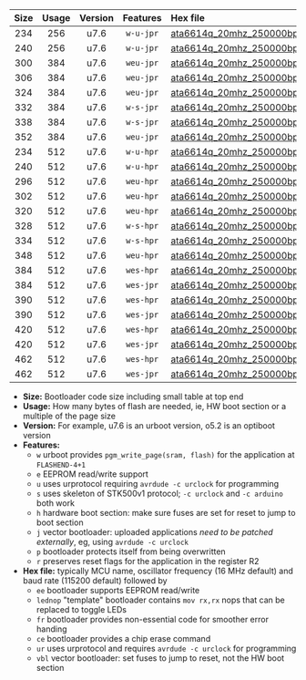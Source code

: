 |Size|Usage|Version|Features|Hex file|
|:-:|:-:|:-:|:-:|:--|
|234|256|u7.6|`w-u-jpr`|[ata6614q_20mhz_250000bps_ur_vbl.hex](https://raw.githubusercontent.com/stefanrueger/urboot/main/bootloaders/ata6614q/fcpu_20mhz/250000_bps/ata6614q_20mhz_250000bps_ur_vbl.hex)|
|240|256|u7.6|`w-u-jpr`|[ata6614q_20mhz_250000bps_lednop_ur_vbl.hex](https://raw.githubusercontent.com/stefanrueger/urboot/main/bootloaders/ata6614q/fcpu_20mhz/250000_bps/ata6614q_20mhz_250000bps_lednop_ur_vbl.hex)|
|300|384|u7.6|`weu-jpr`|[ata6614q_20mhz_250000bps_ee_ur_vbl.hex](https://raw.githubusercontent.com/stefanrueger/urboot/main/bootloaders/ata6614q/fcpu_20mhz/250000_bps/ata6614q_20mhz_250000bps_ee_ur_vbl.hex)|
|306|384|u7.6|`weu-jpr`|[ata6614q_20mhz_250000bps_ee_lednop_ur_vbl.hex](https://raw.githubusercontent.com/stefanrueger/urboot/main/bootloaders/ata6614q/fcpu_20mhz/250000_bps/ata6614q_20mhz_250000bps_ee_lednop_ur_vbl.hex)|
|324|384|u7.6|`weu-jpr`|[ata6614q_20mhz_250000bps_ee_lednop_fr_ur_vbl.hex](https://raw.githubusercontent.com/stefanrueger/urboot/main/bootloaders/ata6614q/fcpu_20mhz/250000_bps/ata6614q_20mhz_250000bps_ee_lednop_fr_ur_vbl.hex)|
|332|384|u7.6|`w-s-jpr`|[ata6614q_20mhz_250000bps_vbl.hex](https://raw.githubusercontent.com/stefanrueger/urboot/main/bootloaders/ata6614q/fcpu_20mhz/250000_bps/ata6614q_20mhz_250000bps_vbl.hex)|
|338|384|u7.6|`w-s-jpr`|[ata6614q_20mhz_250000bps_lednop_vbl.hex](https://raw.githubusercontent.com/stefanrueger/urboot/main/bootloaders/ata6614q/fcpu_20mhz/250000_bps/ata6614q_20mhz_250000bps_lednop_vbl.hex)|
|352|384|u7.6|`weu-jpr`|[ata6614q_20mhz_250000bps_ee_lednop_fr_ce_ur_vbl.hex](https://raw.githubusercontent.com/stefanrueger/urboot/main/bootloaders/ata6614q/fcpu_20mhz/250000_bps/ata6614q_20mhz_250000bps_ee_lednop_fr_ce_ur_vbl.hex)|
|234|512|u7.6|`w-u-hpr`|[ata6614q_20mhz_250000bps_ur.hex](https://raw.githubusercontent.com/stefanrueger/urboot/main/bootloaders/ata6614q/fcpu_20mhz/250000_bps/ata6614q_20mhz_250000bps_ur.hex)|
|240|512|u7.6|`w-u-hpr`|[ata6614q_20mhz_250000bps_lednop_ur.hex](https://raw.githubusercontent.com/stefanrueger/urboot/main/bootloaders/ata6614q/fcpu_20mhz/250000_bps/ata6614q_20mhz_250000bps_lednop_ur.hex)|
|296|512|u7.6|`weu-hpr`|[ata6614q_20mhz_250000bps_ee_ur.hex](https://raw.githubusercontent.com/stefanrueger/urboot/main/bootloaders/ata6614q/fcpu_20mhz/250000_bps/ata6614q_20mhz_250000bps_ee_ur.hex)|
|302|512|u7.6|`weu-hpr`|[ata6614q_20mhz_250000bps_ee_lednop_ur.hex](https://raw.githubusercontent.com/stefanrueger/urboot/main/bootloaders/ata6614q/fcpu_20mhz/250000_bps/ata6614q_20mhz_250000bps_ee_lednop_ur.hex)|
|320|512|u7.6|`weu-hpr`|[ata6614q_20mhz_250000bps_ee_lednop_fr_ur.hex](https://raw.githubusercontent.com/stefanrueger/urboot/main/bootloaders/ata6614q/fcpu_20mhz/250000_bps/ata6614q_20mhz_250000bps_ee_lednop_fr_ur.hex)|
|328|512|u7.6|`w-s-hpr`|[ata6614q_20mhz_250000bps.hex](https://raw.githubusercontent.com/stefanrueger/urboot/main/bootloaders/ata6614q/fcpu_20mhz/250000_bps/ata6614q_20mhz_250000bps.hex)|
|334|512|u7.6|`w-s-hpr`|[ata6614q_20mhz_250000bps_lednop.hex](https://raw.githubusercontent.com/stefanrueger/urboot/main/bootloaders/ata6614q/fcpu_20mhz/250000_bps/ata6614q_20mhz_250000bps_lednop.hex)|
|348|512|u7.6|`weu-hpr`|[ata6614q_20mhz_250000bps_ee_lednop_fr_ce_ur.hex](https://raw.githubusercontent.com/stefanrueger/urboot/main/bootloaders/ata6614q/fcpu_20mhz/250000_bps/ata6614q_20mhz_250000bps_ee_lednop_fr_ce_ur.hex)|
|384|512|u7.6|`wes-hpr`|[ata6614q_20mhz_250000bps_ee.hex](https://raw.githubusercontent.com/stefanrueger/urboot/main/bootloaders/ata6614q/fcpu_20mhz/250000_bps/ata6614q_20mhz_250000bps_ee.hex)|
|384|512|u7.6|`wes-jpr`|[ata6614q_20mhz_250000bps_ee_vbl.hex](https://raw.githubusercontent.com/stefanrueger/urboot/main/bootloaders/ata6614q/fcpu_20mhz/250000_bps/ata6614q_20mhz_250000bps_ee_vbl.hex)|
|390|512|u7.6|`wes-hpr`|[ata6614q_20mhz_250000bps_ee_lednop.hex](https://raw.githubusercontent.com/stefanrueger/urboot/main/bootloaders/ata6614q/fcpu_20mhz/250000_bps/ata6614q_20mhz_250000bps_ee_lednop.hex)|
|390|512|u7.6|`wes-jpr`|[ata6614q_20mhz_250000bps_ee_lednop_vbl.hex](https://raw.githubusercontent.com/stefanrueger/urboot/main/bootloaders/ata6614q/fcpu_20mhz/250000_bps/ata6614q_20mhz_250000bps_ee_lednop_vbl.hex)|
|420|512|u7.6|`wes-hpr`|[ata6614q_20mhz_250000bps_ee_lednop_fr.hex](https://raw.githubusercontent.com/stefanrueger/urboot/main/bootloaders/ata6614q/fcpu_20mhz/250000_bps/ata6614q_20mhz_250000bps_ee_lednop_fr.hex)|
|420|512|u7.6|`wes-jpr`|[ata6614q_20mhz_250000bps_ee_lednop_fr_vbl.hex](https://raw.githubusercontent.com/stefanrueger/urboot/main/bootloaders/ata6614q/fcpu_20mhz/250000_bps/ata6614q_20mhz_250000bps_ee_lednop_fr_vbl.hex)|
|462|512|u7.6|`wes-hpr`|[ata6614q_20mhz_250000bps_ee_lednop_fr_ce.hex](https://raw.githubusercontent.com/stefanrueger/urboot/main/bootloaders/ata6614q/fcpu_20mhz/250000_bps/ata6614q_20mhz_250000bps_ee_lednop_fr_ce.hex)|
|462|512|u7.6|`wes-jpr`|[ata6614q_20mhz_250000bps_ee_lednop_fr_ce_vbl.hex](https://raw.githubusercontent.com/stefanrueger/urboot/main/bootloaders/ata6614q/fcpu_20mhz/250000_bps/ata6614q_20mhz_250000bps_ee_lednop_fr_ce_vbl.hex)|

- **Size:** Bootloader code size including small table at top end
- **Usage:** How many bytes of flash are needed, ie, HW boot section or a multiple of the page size
- **Version:** For example, u7.6 is an urboot version, o5.2 is an optiboot version
- **Features:**
  + `w` urboot provides `pgm_write_page(sram, flash)` for the application at `FLASHEND-4+1`
  + `e` EEPROM read/write support
  + `u` uses urprotocol requiring `avrdude -c urclock` for programming
  + `s` uses skeleton of STK500v1 protocol; `-c urclock` and `-c arduino` both work
  + `h` hardware boot section: make sure fuses are set for reset to jump to boot section
  + `j` vector bootloader: uploaded applications *need to be patched externally*, eg, using `avrdude -c urclock`
  + `p` bootloader protects itself from being overwritten
  + `r` preserves reset flags for the application in the register R2
- **Hex file:** typically MCU name, oscillator frequency (16 MHz default) and baud rate (115200 default) followed by
  + `ee` bootloader supports EEPROM read/write
  + `lednop` "template" bootloader contains `mov rx,rx` nops that can be replaced to toggle LEDs
  + `fr` bootloader provides non-essential code for smoother error handing
  + `ce` bootloader provides a chip erase command
  + `ur` uses urprotocol and requires `avrdude -c urclock` for programming
  + `vbl` vector bootloader: set fuses to jump to reset, not the HW boot section
